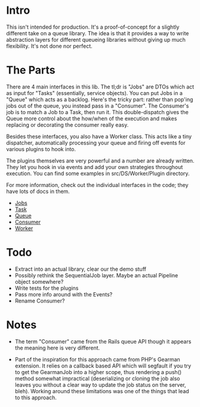 Intro
=====

This isn't intended for production. It's a proof-of-concept for a slightly
different take on a queue library. The idea is that it provides a way to write
abstraction layers for different queueing libraries without giving up much
flexibility. It's not done nor perfect.

The Parts
=========

There are 4 main interfaces in this lib. The tl;dr is "Jobs" are DTOs which
act as input for "Tasks" (essentially, service objects). You can put Jobs in
a "Queue" which acts as a backlog. Here's the tricky part: rather than pop'ing
jobs out of the queue, you instead pass in a "Consumer". The Consumer's job
is to match a Job to a Task, then run it. This double-dispatch gives the Queue
more control about the how/when of the execution and makes replacing or
decorating the consumer really easy.

Besides these interfaces, you also have a Worker class. This acts like a tiny
dispatcher, automatically processing your queue and firing off events for
various plugins to hook into.

The plugins themselves are very powerful and a number are already written. They
let you hook in via events and add your own strategies throughout execution.
You can find some examples in src/DS/Worker/Plugin directory.

For more information, check out the individual interfaces in the code; they
have lots of docs in them.

- [Jobs](./src/DS/Queue/Job/Job.php)
- [Task](./src/DS/Queue/Task/Task.php)
- [Queue](./src/DS/Queue/Queue.php)
- [Consumer](./src/DS/Queue/Consumer/Consumer.php)
- [Worker](./src/DS/Worker/Worker.php)

Todo
====
- Extract into an actual library, clear our the demo stuff
- Possibly rethink the SequentialJob layer. Maybe an actual Pipeline object somewhere?
- Write tests for the plugins
- Pass more info around with the Events?
- Rename Consumer?

Notes
=====
- The term "Consumer" came from the Rails queue API though it appears the
  meaning here is very different.

- Part of the inspiration for this approach came from PHP's Gearman extension.
  It relies on a callback based API which will segfault if you try to get the
  GearmanJob into a higher scope, thus rendering a push() method somewhat
  impractical (deserializing or cloning the job also leaves you without a clear
  way to update the job status on the server, bleh). Working around these
  limitations was one of the things that lead to this approach.